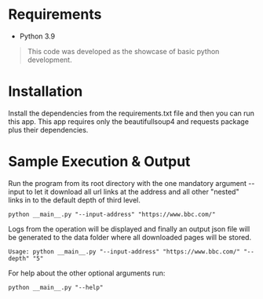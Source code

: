 # Requirements

  * Python 3.9

> This code was developed as the showcase of basic python development.

> 
# Installation
Install the dependencies from the requirements.txt file and then you can run this app. This app requires only the beautifullsoup4 and requests package plus their dependencies.

# Sample Execution & Output

Run the program from its root directory with the one mandatory argument --input to let it download all url 
links at the address and all other "nested" links in to the default depth of third level.

```
python __main__.py "--input-address" "https://www.bbc.com/"
```

Logs from the operation will be displayed and finally an output json file will
be generated to the data folder where all downloaded pages will be stored.

```
Usage: python __main__.py "--input-address" "https://www.bbc.com/" "--depth" "5"
```

For help about the other optional arguments run:

```
python __main__.py "--help"
```


